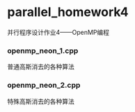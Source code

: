 # parallel_homework4
并行程序设计作业4——OpenMP编程

### openmp_neon_1.cpp
普通高斯消去的各种算法

### openmp_neon_2.cpp
特殊高斯消去的各种算法
